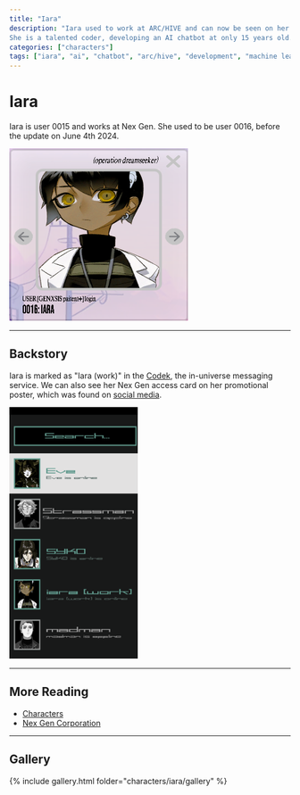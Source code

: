 ```yaml
---
title: "Iara"
description: "Iara used to work at ARC/HIVE and can now be seen on her tour poster wearing a Nex Gen badge. 
She is a talented coder, developing an AI chatbot at only 15 years old."
categories: ["characters"]
tags: ["iara", "ai", "chatbot", "arc/hive", "development", "machine learning", "rebecca sinclair"]
---
```


# Iara

Iara is user 0015 and works at Nex Gen. She used to be user 0016, before the 
update on June 4th 2024.

![Iara's avatar](https://raw.githubusercontent.com/bmth-arg-wiki/wiki-assets/main/characters/iara/iara.png)

***

## Backstory

Iara is marked as "Iara (work)" in the [Codek](../webpage#codek), the in-universe messaging
service. We can also see her Nex Gen access card on her promotional poster, which
was found on [social media](../socials).

![Iara seen in the Codek messenger](https://raw.githubusercontent.com/bmth-arg-wiki/wiki-assets/main/webpage/message_screenshot.png)

***

## More Reading

- [Characters](../characters)
- [Nex Gen Corporation](../lore/nex-gen-corporation)

***

## Gallery

{% include gallery.html folder="characters/iara/gallery" %}
